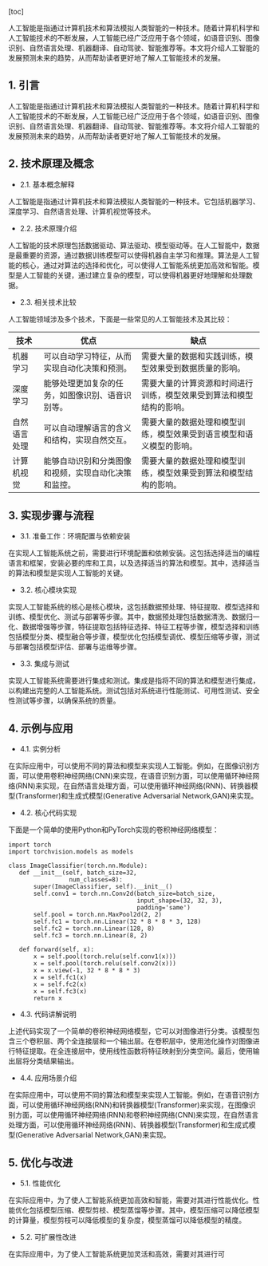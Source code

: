 
[toc]                    
                
                
人工智能是指通过计算机技术和算法模拟人类智能的一种技术。随着计算机科学和人工智能技术的不断发展，人工智能已经广泛应用于各个领域，如语音识别、图像识别、自然语言处理、机器翻译、自动驾驶、智能推荐等。本文将介绍人工智能的发展预测未来的趋势，从而帮助读者更好地了解人工智能技术的发展。

## 1. 引言

人工智能是指通过计算机技术和算法模拟人类智能的一种技术。随着计算机科学和人工智能技术的不断发展，人工智能已经广泛应用于各个领域，如语音识别、图像识别、自然语言处理、机器翻译、自动驾驶、智能推荐等。本文将介绍人工智能的发展预测未来的趋势，从而帮助读者更好地了解人工智能技术的发展。

## 2. 技术原理及概念

- 2.1. 基本概念解释

人工智能是指通过计算机技术和算法模拟人类智能的一种技术。它包括机器学习、深度学习、自然语言处理、计算机视觉等技术。

- 2.2. 技术原理介绍

人工智能的技术原理包括数据驱动、算法驱动、模型驱动等。在人工智能中，数据是最重要的资源，通过数据训练模型可以使得机器自主学习和推理。算法是人工智能的核心，通过对算法的选择和优化，可以使得人工智能系统更加高效和智能。模型是人工智能的关键，通过建立复杂的模型，可以使得机器更好地理解和处理数据。

- 2.3. 相关技术比较

人工智能领域涉及多个技术，下面是一些常见的人工智能技术及其比较：

| 技术 | 优点 | 缺点 |
| --- | --- | --- |
| 机器学习 | 可以自动学习特征，从而实现自动化决策和预测。 | 需要大量的数据和实践训练，模型效果受到数据质量的影响。 |
| 深度学习 | 能够处理更加复杂的任务，如图像识别、语音识别等。 | 需要大量的计算资源和时间进行训练，模型效果受到算法和模型结构的影响。 |
| 自然语言处理 | 可以自动理解语言的含义和结构，实现自然交互。 | 需要大量的数据处理和模型训练，模型效果受到语言模型和语义模型的影响。 |
| 计算机视觉 | 能够自动识别和分类图像和视频，实现自动化决策和监控。 | 需要大量的数据处理和模型训练，模型效果受到算法和模型结构的影响。 |

## 3. 实现步骤与流程

- 3.1. 准备工作：环境配置与依赖安装

在实现人工智能系统之前，需要进行环境配置和依赖安装。这包括选择适当的编程语言和框架，安装必要的库和工具，以及选择适当的算法和模型。其中，选择适当的算法和模型是实现人工智能的关键。

- 3.2. 核心模块实现

实现人工智能系统的核心是核心模块，这包括数据预处理、特征提取、模型选择和训练、模型优化、测试与部署等步骤。其中，数据预处理包括数据清洗、数据归一化、数据增强等步骤，特征提取包括特征选择、特征工程等步骤，模型选择和训练包括模型分类、模型融合等步骤，模型优化包括模型调优、模型压缩等步骤，测试与部署包括模型评估、部署与运维等步骤。

- 3.3. 集成与测试

实现人工智能系统需要进行集成和测试。集成是指将不同的算法和模型进行集成，以构建出完整的人工智能系统。测试包括对系统进行性能测试、可用性测试、安全性测试等步骤，以确保系统的质量。

## 4. 示例与应用

- 4.1. 实例分析

在实际应用中，可以使用不同的算法和模型来实现人工智能。例如，在图像识别方面，可以使用卷积神经网络(CNN)来实现，在语音识别方面，可以使用循环神经网络(RNN)来实现，在自然语言处理方面，可以使用循环神经网络(RNN)、转换器模型(Transformer)和生成式模型(Generative Adversarial Network,GAN)来实现。

- 4.2. 核心代码实现

下面是一个简单的使用Python和PyTorch实现的卷积神经网络模型：

```
import torch
import torchvision.models as models

class ImageClassifier(torch.nn.Module):
   def __init__(self, batch_size=32,
                 num_classes=8):
       super(ImageClassifier, self).__init__()
       self.conv1 = torch.nn.Conv2d(batch_size=batch_size,
                                    input_shape=(32, 32, 3),
                                    padding='same')
       self.pool = torch.nn.MaxPool2d(2, 2)
       self.fc1 = torch.nn.Linear(32 * 8 * 8 * 3, 128)
       self.fc2 = torch.nn.Linear(128, 8)
       self.fc3 = torch.nn.Linear(8, 2)

   def forward(self, x):
       x = self.pool(torch.relu(self.conv1(x)))
       x = self.pool(torch.relu(self.conv2(x)))
       x = x.view(-1, 32 * 8 * 8 * 3)
       x = self.fc1(x)
       x = self.fc2(x)
       x = self.fc3(x)
       return x
```

- 4.3. 代码讲解说明

上述代码实现了一个简单的卷积神经网络模型，它可以对图像进行分类。该模型包含三个卷积层、两个全连接层和一个输出层。在卷积层中，使用池化操作对图像进行特征提取。在全连接层中，使用线性函数将特征映射到分类空间。最后，使用输出层将分类结果输出。

- 4.4. 应用场景介绍

在实际应用中，可以使用不同的算法和模型来实现人工智能。例如，在语音识别方面，可以使用循环神经网络(RNN)和转换器模型(Transformer)来实现，在图像识别方面，可以使用循环神经网络(RNN)和卷积神经网络(CNN)来实现，在自然语言处理方面，可以使用循环神经网络(RNN)、转换器模型(Transformer)和生成式模型(Generative Adversarial Network,GAN)来实现。

## 5. 优化与改进

- 5.1. 性能优化

在实际应用中，为了使人工智能系统更加高效和智能，需要对其进行性能优化。性能优化包括模型压缩、模型剪枝、模型蒸馏等步骤。其中，模型压缩可以降低模型的计算量，模型剪枝可以降低模型的复杂度，模型蒸馏可以降低模型的精度。

- 5.2. 可扩展性改进

在实际应用中，为了使人工智能系统更加灵活和高效，需要对其进行可

